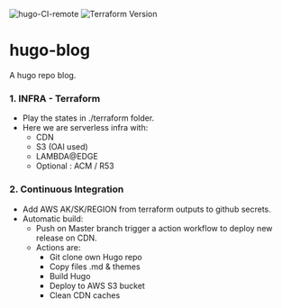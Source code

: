 ![hugo-CI-remote](https://github.com/jkroz/hugo-blog/workflows/hugo-CI-remote/badge.svg?branch=master)
![Terraform Version](https://img.shields.io/badge/tf-%3E%3D0.12.0-blue.svg)

# hugo-blog

A hugo repo blog.

### 1. INFRA - Terraform

- Play the states in ./terraform folder.
- Here we are serverless infra with:
  - CDN
  - S3 (OAI used)
  - LAMBDA@EDGE
  - Optional : ACM / R53

### 2. Continuous Integration

- Add AWS AK/SK/REGION from terraform outputs to github secrets.
- Automatic build: 
  - Push on Master branch trigger a action workflow to deploy new release on CDN.
  - Actions are: 
    - Git clone own Hugo repo
    - Copy files .md & themes
    - Build Hugo
    - Deploy to AWS S3 bucket
    - Clean CDN caches
